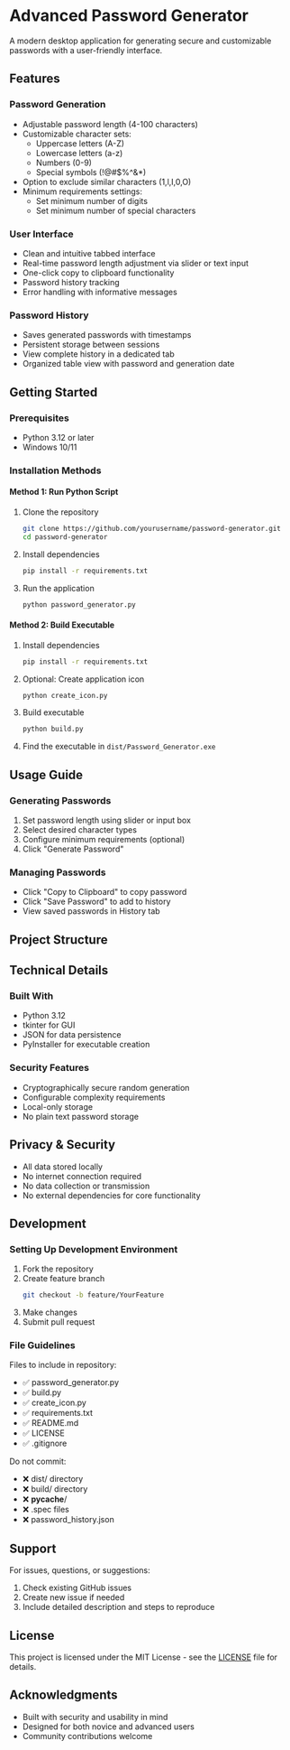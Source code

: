 # Advanced Password Generator

A modern desktop application for generating secure and customizable passwords with a user-friendly interface.

## Features

### Password Generation
- Adjustable password length (4-100 characters)
- Customizable character sets:
  - Uppercase letters (A-Z)
  - Lowercase letters (a-z)
  - Numbers (0-9)
  - Special symbols (!@#$%^&*)
- Option to exclude similar characters (1,l,I,0,O)
- Minimum requirements settings:
  - Set minimum number of digits
  - Set minimum number of special characters

### User Interface
- Clean and intuitive tabbed interface
- Real-time password length adjustment via slider or text input
- One-click copy to clipboard functionality
- Password history tracking
- Error handling with informative messages

### Password History
- Saves generated passwords with timestamps
- Persistent storage between sessions
- View complete history in a dedicated tab
- Organized table view with password and generation date

## Getting Started

### Prerequisites
- Python 3.12 or later
- Windows 10/11

### Installation Methods

#### Method 1: Run Python Script
1. Clone the repository
   ```bash
   git clone https://github.com/yourusername/password-generator.git
   cd password-generator
   ```

2. Install dependencies
   ```bash
   pip install -r requirements.txt
   ```

3. Run the application
   ```bash
   python password_generator.py
   ```

#### Method 2: Build Executable
1. Install dependencies
   ```bash
   pip install -r requirements.txt
   ```

2. Optional: Create application icon
   ```bash
   python create_icon.py
   ```

3. Build executable
   ```bash
   python build.py
   ```

4. Find the executable in `dist/Password_Generator.exe`

## Usage Guide

### Generating Passwords
1. Set password length using slider or input box
2. Select desired character types
3. Configure minimum requirements (optional)
4. Click "Generate Password"

### Managing Passwords
- Click "Copy to Clipboard" to copy password
- Click "Save Password" to add to history
- View saved passwords in History tab

## Project Structure

## Technical Details

### Built With
- Python 3.12
- tkinter for GUI
- JSON for data persistence
- PyInstaller for executable creation

### Security Features
- Cryptographically secure random generation
- Configurable complexity requirements
- Local-only storage
- No plain text password storage

## Privacy & Security
- All data stored locally
- No internet connection required
- No data collection or transmission
- No external dependencies for core functionality

## Development

### Setting Up Development Environment
1. Fork the repository
2. Create feature branch
   ```bash
   git checkout -b feature/YourFeature
   ```
3. Make changes
4. Submit pull request

### File Guidelines
Files to include in repository:
- ✅ password_generator.py
- ✅ build.py
- ✅ create_icon.py
- ✅ requirements.txt
- ✅ README.md
- ✅ LICENSE
- ✅ .gitignore

Do not commit:
- ❌ dist/ directory
- ❌ build/ directory
- ❌ __pycache__/
- ❌ .spec files
- ❌ password_history.json

## Support
For issues, questions, or suggestions:
1. Check existing GitHub issues
2. Create new issue if needed
3. Include detailed description and steps to reproduce

## License
This project is licensed under the MIT License - see the [LICENSE](LICENSE) file for details.

## Acknowledgments
- Built with security and usability in mind
- Designed for both novice and advanced users
- Community contributions welcome 